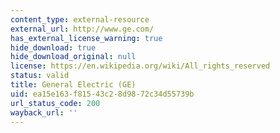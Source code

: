 ```yaml
---
content_type: external-resource
external_url: http://www.ge.com/
has_external_license_warning: true
hide_download: true
hide_download_original: null
license: https://en.wikipedia.org/wiki/All_rights_reserved
status: valid
title: General Electric (GE)
uid: ea15e163-f815-43c2-8d98-72c34d55739b
url_status_code: 200
wayback_url: ''
---
```

